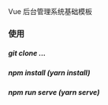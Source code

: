 Vue 后台管理系统基础模板
### 使用
##### git clone ...
##### npm install (yarn install)
##### npm run serve (yarn serve)